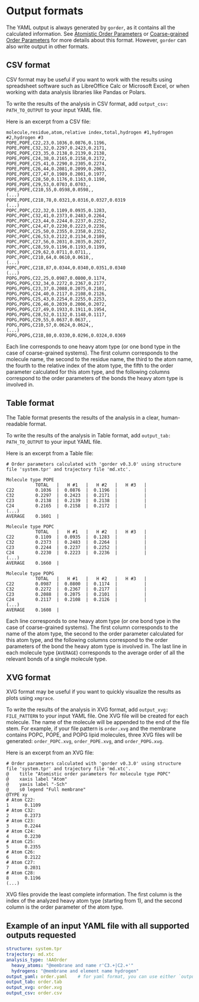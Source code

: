 # Output formats

The YAML output is always generated by `gorder`, as it contains all the calculated information. See [Atomistic Order Parameters](aaorder_basics.md) or [Coarse-grained Order Parameters](cgorder_basics.md) for more details about this format. However, `gorder` can also write output in other formats.

## CSV format

CSV format may be useful if you want to work with the results using spreadsheet software such as LibreOffice Calc or Microsoft Excel, or when working with data analysis libraries like Pandas or Polars.

To write the results of the analysis in CSV format, add `output_csv: PATH_TO_OUTPUT` to your input YAML file.

Here is an excerpt from a CSV file:
```csv
molecule,residue,atom,relative index,total,hydrogen #1,hydrogen #2,hydrogen #3
POPE,POPE,C22,23,0.1036,0.0876,0.1196,
POPE,POPE,C32,32,0.2297,0.2423,0.2171,
POPE,POPE,C23,35,0.2138,0.2139,0.2138,
POPE,POPE,C24,38,0.2165,0.2158,0.2172,
POPE,POPE,C25,41,0.2290,0.2305,0.2274,
POPE,POPE,C26,44,0.2081,0.2099,0.2063,
POPE,POPE,C27,47,0.1989,0.2001,0.1977,
POPE,POPE,C28,50,0.1176,0.1163,0.1190,
POPE,POPE,C29,53,0.0703,0.0703,,
POPE,POPE,C210,55,0.0598,0.0598,,
(...)
POPE,POPE,C218,78,0.0321,0.0316,0.0327,0.0319
(...)
POPC,POPC,C22,32,0.1109,0.0935,0.1283,
POPC,POPC,C32,41,0.2373,0.2483,0.2264,
POPC,POPC,C23,44,0.2244,0.2237,0.2252,
POPC,POPC,C24,47,0.2230,0.2223,0.2236,
POPC,POPC,C25,50,0.2355,0.2358,0.2352,
POPC,POPC,C26,53,0.2122,0.2134,0.2109,
POPC,POPC,C27,56,0.2031,0.2035,0.2027,
POPC,POPC,C28,59,0.1196,0.1193,0.1199,
POPC,POPC,C29,62,0.0711,0.0711,,
POPC,POPC,C210,64,0.0610,0.0610,,
(...)
POPC,POPC,C218,87,0.0344,0.0340,0.0351,0.0340
(...)
POPG,POPG,C22,25,0.0987,0.0800,0.1174,
POPG,POPG,C32,34,0.2272,0.2367,0.2177,
POPG,POPG,C23,37,0.2088,0.2075,0.2101,
POPG,POPG,C24,40,0.2117,0.2108,0.2126,
POPG,POPG,C25,43,0.2254,0.2255,0.2253,
POPG,POPG,C26,46,0.2039,0.2006,0.2072,
POPG,POPG,C27,49,0.1933,0.1911,0.1954,
POPG,POPG,C28,52,0.1132,0.1148,0.1117,
POPG,POPG,C29,55,0.0637,0.0637,,
POPG,POPG,C210,57,0.0624,0.0624,,
(...)
POPG,POPG,C218,80,0.0330,0.0296,0.0324,0.0369
```

Each line corresponds to one heavy atom type (or one bond type in the case of coarse-grained systems). The first column corresponds to the molecule name, the second to the residue name, the third to the atom name, the fourth to the relative index of the atom type, the fifth to the order parameter calculated for this atom type, and the following columns correspond to the order parameters of the bonds the heavy atom type is involved in.

## Table format

The Table format presents the results of the analysis in a clear, human-readable format.

To write the results of the analysis in Table format, add `output_tab: PATH_TO_OUTPUT` to your input YAML file.

Here is an excerpt from a Table file:

```text
# Order parameters calculated with 'gorder v0.3.0' using structure file 'system.tpr' and trajectory file 'md.xtc'.

Molecule type POPE
           TOTAL   |   H #1   |   H #2   |   H #3   |
C22        0.1036  |  0.0876  |  0.1196  |          |
C32        0.2297  |  0.2423  |  0.2171  |          |
C23        0.2138  |  0.2139  |  0.2138  |          |
C24        0.2165  |  0.2158  |  0.2172  |          |
(...)
AVERAGE    0.1601  |

Molecule type POPC
           TOTAL   |   H #1   |   H #2   |   H #3   |
C22        0.1109  |  0.0935  |  0.1283  |          |
C32        0.2373  |  0.2483  |  0.2264  |          |
C23        0.2244  |  0.2237  |  0.2252  |          |
C24        0.2230  |  0.2223  |  0.2236  |          |
(...)
AVERAGE    0.1660  |

Molecule type POPG
           TOTAL   |   H #1   |   H #2   |   H #3   |
C22        0.0987  |  0.0800  |  0.1174  |          |
C32        0.2272  |  0.2367  |  0.2177  |          |
C23        0.2088  |  0.2075  |  0.2101  |          |
C24        0.2117  |  0.2108  |  0.2126  |          |
(...)
AVERAGE    0.1608  |
```

Each line corresponds to one heavy atom type (or one bond type in the case of coarse-grained systems). The first column corresponds to the name of the atom type, the second to the order parameter calculated for this atom type, and the following columns correspond to the order parameters of the bond the heavy atom type is involved in. The last line in each molecule type (`AVERAGE`) corresponds to the average order of all the relevant bonds of a single molecule type.

## XVG format

XVG format may be useful if you want to quickly visualize the results as plots using `xmgrace`.

To write the results of the analysis in XVG format, add `output_xvg: FILE_PATTERN` to your input YAML file. One XVG file will be created for each molecule. The name of the molecule will be appended to the end of the file stem. For example, if your file pattern is `order.xvg` and the membrane contains POPC, POPE, and POPG lipid molecules, three XVG files will be generated: `order_POPC.xvg`, `order_POPE.xvg`, and `order_POPG.xvg`.

Here is an excerpt from an XVG file:

```text
# Order parameters calculated with 'gorder v0.3.0' using structure file 'system.tpr' and trajectory file 'md.xtc'.
@    title "Atomistic order parameters for molecule type POPC"
@    xaxis label "Atom"
@    yaxis label "-Sch"
@    s0 legend "Full membrane"
@TYPE xy
# Atom C22:
1      0.1109
# Atom C32:
2      0.2373
# Atom C23:
3      0.2244
# Atom C24:
4      0.2230
# Atom C25:
5      0.2355
# Atom C26:
6      0.2122
# Atom C27:
7      0.2031
# Atom C28:
8      0.1196
(...)
```

XVG files provide the least complete information. The first column is the index of the analyzed heavy atom type (starting from 1), and the second column is the order parameter of the atom type.

## Example of an input YAML file with all supported outputs requested

```yaml
structure: system.tpr
trajectory: md.xtc
analysis_type: !AAOrder
  heavy_atoms: "@membrane and name r'C3.+|C2.+'"
  hydrogens: "@membrane and element name hydrogen"
output_yaml: order.yaml    # for yaml format, you can use either `output`, `output_yaml`, or `output_yml`
output_tab: order.tab
output_xvg: order.xvg
output_csv: order.csv
```